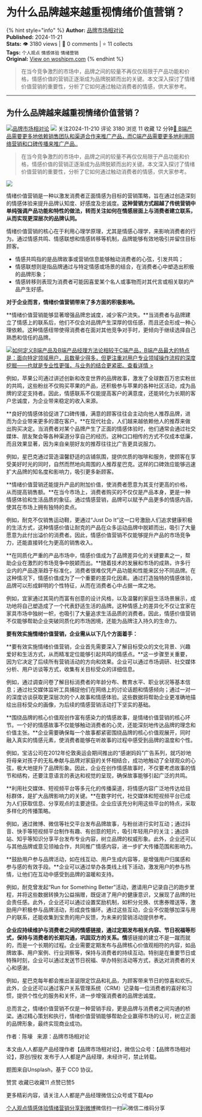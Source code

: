 # 为什么品牌越来越重视情绪价值营销？

{% hint style="info" %}
**Author:** [品牌市场相对论](https://www.woshipm.com/u/1243814)  
**Published:** 2024-11-21  
**Stats:** 👁️ 3180 views | 💬 0 comments | ⭐ 11 collects  
**Tags:** `个人观点` `情感体验` `情绪营销`  
**Original:** [View on woshipm.com](https://www.woshipm.com/marketing/6143719.html)
{% endhint %}

> 在当今竞争激烈的市场中，品牌之间的较量不再仅仅局限于产品功能和价格，情感价值的营销正逐渐成为品牌脱颖而出的关键。本文深入探讨了情绪价值营销的重要性，分析了它如何通过触动消费者的情感，供大家参考。

---

## 为什么品牌越来越重视情绪价值营销？

[![](https://static.woshipm.com/view/woshipm_api_def_20230701144615_1723.png?imageView2/1/w/72/h/72/q/100)](https://www.woshipm.com/u/1243814)[品牌市场相对论](https://www.woshipm.com/u/1243814) ![](https://static.woshipm.com/tag/1101_1@2x.png ) 关注2024-11-210 评论 3180 浏览 11 收藏 12 分钟[🔗 B端产品需要更多地依赖销售团队和渠道合作来推广产品，而C端产品需要更多地利用网络营销和口碑传播来推广产品..](https://ke.qidianla.com/courses/bcpm)

> 在当今竞争激烈的市场中，品牌之间的较量不再仅仅局限于产品功能和价格，情感价值的营销正逐渐成为品牌脱颖而出的关键。本文深入探讨了情绪价值营销的重要性，分析了它如何通过触动消费者的情感，供大家参考。

![](https://image.woshipm.com/2023/04/14/113e13f4-da8e-11ed-9503-00163e0b5ff3.jpg)

情绪价值营销是一种以激发消费者正面情感为目标的营销策略，旨在通过创造深刻的情感体验来提升品牌认知度、好感度及忠诚度。**这种营销方式超越了传统营销中单纯强调产品功能和特性的做法，转而关注如何在情感层面上与消费者建立联系，从而实现更深层次的品牌认同。**

情绪价值营销的核心在于利用心理学原理，尤其是情感心理学，来影响消费者的行为。通过情感共鸣、情感联想和情感转移等机制，品牌能够有效地吸引并留住目标顾客。

-   情感共鸣指的是品牌故事或营销信息能够触动消费者的心弦，引发共鸣；
-   情感联想则是指品牌通过与特定情感或场景的结合，在消费者心中塑造出积极的品牌形象；
-   情感转移则表现为消费者可能因喜爱某个名人或事物而对其代言或相关联的产品产生好感。

**对于企业而言，情绪价值营销带来了多方面的积极影响。**

**情绪价值营销能够显著增强品牌忠诚度，减少客户流失。**当消费者与品牌建立了情感上的联系后，他们不仅会对品牌产生深厚的信任感，而且还会形成一种心理依赖。这种情感纽带使得消费者在面对其他竞争对手时，更倾向于继续选择自己熟悉和信任的品牌。

[![](https://image.woshipm.com/2023/08/02/72b77e4e-30e3-11ee-88e7-00163e0b5ff3.png)如何定义B端产品及B端产品经理方法论相较于C端产品，B端产品最大的特点是：面向特定领域用户，且数量少得多，但更注重对用户专业领域操作流程的深度挖掘——也就是专业性更强，与业务的结合更紧密。查看详情 >](https://ke.qidianla.com/courses/bcpm)

例如，苹果公司通过讲述创新和改变世界的品牌故事，激发了全球数百万忠实粉丝的共鸣，这些粉丝不仅购买苹果的产品，还积极参与苹果的各种社区活动，成为品牌的坚定支持者。因此，情感联系不仅能提高客户的满意度，还能转化为长期的客户忠诚度，为企业带来稳定的收入来源。

**良好的情感体验促进了口碑传播，满意的顾客往往会主动向他人推荐品牌，进而为企业带来更多的潜在客户。**在现代社会，人们越来越依赖他人的推荐来做出购买决定。当消费者对某个品牌产生了正面的情感体验时，他们通常会通过社交媒体、朋友聚会等各种渠道分享自己的经历。这种口口相传的方式不仅成本低廉，而且效果显著，因为来自亲朋好友的推荐往往比广告更具说服力。

例如，星巴克通过营造温馨舒适的店铺氛围，提供优质的咖啡和服务，使顾客在享受美好时光的同时，自然而然地向周围的人推荐星巴克。这样的口碑效应能够迅速扩大品牌的知名度和影响力，吸引更多新顾客。

**情绪价值营销还能提升产品的附加价值，使消费者愿意为其支付更高的价格，从而提高销售额。**在当今市场上，消费者购买的不仅仅是产品本身，更是一种情感体验和生活品质的象征。通过情感营销，品牌可以赋予产品更多的情感内涵，使其在市场上拥有独特的卖点。

例如，耐克不仅销售运动鞋，更通过“Just Do It”这一口号激励人们追求健康积极的生活方式，这种情感价值让耐克的产品在众多运动品牌中脱颖而出，吸引了大量愿意为此付出溢价的消费者。因此，情感价值营销不仅能够提升产品的市场竞争力，还能直接转化为更高的销售收入。

**在同质化严重的产品市场中，情感价值成为了品牌差异化的关键要素之一，帮助企业在激烈的市场竞争中脱颖而出。**随着技术的发展和市场的成熟，许多行业内的产品逐渐趋于标准化，消费者很难仅凭产品功能和性能来区分不同品牌。在这种情况下，情感价值成为了一个重要的差异化因素。通过打造独特的情感体验，品牌可以形成鲜明的个性特征，从而在消费者心中占据一席之地。

例如，宜家通过其简约而富有创意的设计风格，以及温馨的家庭生活场景展示，成功地将自己塑造成了一个代表舒适生活的品牌。这种情感上的差异化不仅让宜家在家具市场中独树一帜，也吸引了大量追求生活品质的消费者。因此，情感价值营销不仅能够帮助企业突破同质化的市场困境，还能为品牌注入持久的生命力。

**要有效实施情绪价值营销，企业需从以下几个方面着手：**

**要有效实施情绪价值营销，企业首先需要深入了解目标受众的文化背景、兴趣爱好和生活方式，从而精准定位能够引起共鸣的情感点。**这一步骤至关重要，因为它决定了后续所有营销活动的方向和效果。企业可以通过市场调研、社交媒体分析、用户访谈等方式，收集有关目标受众的详细信息。

例如，通过调查问卷了解目标消费者的年龄分布、教育水平、职业状况等基本信息；通过社交媒体监听工具捕捉他们在网络上的讨论话题和情感倾向；通过一对一的深度访谈获取更深层次的个人故事和情感体验。这些数据将帮助企业更准确地描绘出目标受众的画像，为后续的情感营销活动打下坚实的基础。

**围绕品牌的核心价值观创作富有感染力的情感故事，是情绪价值营销的核心环节。一个好的情感故事不仅能够触动消费者的心灵，还能深刻地传达品牌的理念和价值主张。**企业需要确保每一个故事都紧密围绕品牌的核心价值观展开，同时融入真实的情感元素，使消费者能够在听故事的过程中感受到品牌的温度和个性。

例如，宝洁公司在2012年伦敦奥运会期间推出的“感谢妈妈”广告系列，就巧妙地将母亲对孩子的无私奉献与品牌对家庭的关怀相结合，成功地触动了全球观众的心弦，极大地提升了品牌形象。因此，企业在创作情感故事时，不仅要考虑故事的情节和结构，还要注意语言的表达和视觉的呈现，确保故事能够引起广泛的共鸣。

**利用社交媒体、短视频平台等多元化的传播渠道，将情感内容广泛地传达给目标群体，是扩大品牌影响力的关键。**在数字时代，社交媒体和短视频平台已成为人们获取信息、分享观点的主要途径。企业应该充分利用这些平台的特点，采取多样化的传播策略。

例如，通过微博、微信等社交平台发布品牌故事，与粉丝进行实时互动；通过抖音、快手等短视频平台制作有趣、有创意的短片，吸引年轻用户的关注；通过B站、知乎等知识分享平台发布专业内容，树立品牌的权威形象。此外，企业还可以与其他品牌或意见领袖合作，共同推广情感内容，进一步扩大传播范围和影响力。

**鼓励用户参与品牌活动，如在线互动、用户生成内容等，是增强用户归属感和参与感的有效手段。**企业可以通过举办各类线上线下活动，激发用户的参与热情，让他们在互动中感受到品牌的温暖和支持。

例如，耐克曾发起“Run for Something Better”活动，邀请用户记录自己的跑步里程，并将这些数据转换为公益捐赠，既促进了用户的健康意识，又展现了品牌的社会责任感。此外，企业还可以通过设置奖励机制，如积分兑换、优惠券赠送等，激励用户积极参与品牌活动，形成良性循环。通过这些互动，企业不仅能够加深与用户的联系，还能收集到宝贵的用户反馈，为未来的营销活动提供参考。

**企业应持续维护与消费者之间的情感链接，通过定期发布相关内容、节日祝福等形式，保持与消费者的长期沟通，巩固双方的关系。情**感链接的建立不是一蹴而就的，而是一个长期的过程。企业需要定期发布与品牌核心价值观相符的内容，如品牌故事、用户案例、行业洞察等，保持与消费者的持续互动。特别是在重要节日或特殊时刻，企业可以通过发送节日祝福、举办特别活动等方式，表达对消费者的关心和感谢。

例如，星巴克每年都会推出圣诞限定饮品和礼品，为顾客带来节日的惊喜和欢乐。此外，企业还可以通过客户关系管理系统（CRM）记录每一位消费者的喜好和习惯，提供个性化的服务和关怀，进一步增强消费者的品牌忠诚度。

总而言之，情绪价值营销不仅是一种营销手段，更是品牌与消费者之间沟通的桥梁。通过精心策划和执行，情绪价值营销能够帮助企业赢得市场的认可，树立正面的品牌形象，最终实现商业成功。

作者：陈壕   来源：品牌市场相对论

本文由人人都是产品经理作者【品牌市场相对论】，微信公众号：【品牌市场相对论】，原创/授权 发布于人人都是产品经理，未经许可，禁止转载。

题图来自Unsplash，基于 CC0 协议。

赞赏 收藏已收藏11 点赞已赞5

更多精彩内容，请关注人人都是产品经理微信公众号或下载App

[个人观点](https://www.woshipm.com/tag/%e4%b8%aa%e4%ba%ba%e8%a7%82%e7%82%b9)[情感体验](https://www.woshipm.com/tag/%e6%83%85%e6%84%9f%e4%bd%93%e9%aa%8c)[情绪营销](https://www.woshipm.com/tag/%e6%83%85%e7%bb%aa%e8%90%a5%e9%94%80)[分享到微博](https://service.weibo.com/share/share.php?appkey=2775287854&title=为什么品牌越来越重视情绪价值营销？&url=https://www.woshipm.com/marketing/6143719.html&pic=https://image.woshipm.com/2023/04/14/113e13f4-da8e-11ed-9503-00163e0b5ff3.jpg)微信扫一扫![微信二维码](https://api.pwmqr.com/qrcode/create/?url=https://www.woshipm.com/marketing/6143719.html)分享